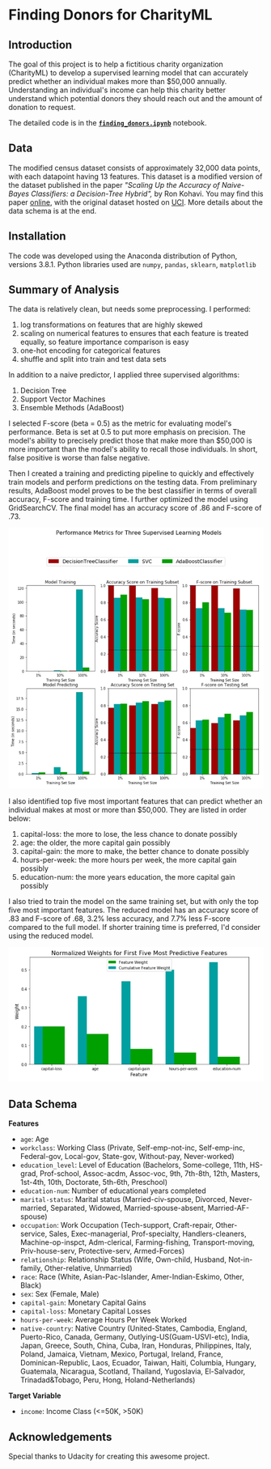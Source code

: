 
# Finding Donors for CharityML

## Introduction
The goal of this project is to help a fictitious charity organization (CharityML) to develop a supervised learning model that can accurately predict whether an individual makes more than $50,000 annually. Understanding an individual's income can help this charity better understand which potential donors they should reach out and the amount of  donation to request.

The detailed code is in the **[`finding_donors.ipynb`](https://github.com/ustcdj/Finding_Donors/blob/master/finding_donors.ipynb)** notebook.

## Data

The modified census dataset consists of approximately 32,000 data points, with each datapoint having 13 features. This dataset is a modified version of the dataset published in the paper *"Scaling Up the Accuracy of Naive-Bayes Classifiers: a Decision-Tree Hybrid",* by Ron Kohavi. You may find this paper [online](https://www.aaai.org/Papers/KDD/1996/KDD96-033.pdf), with the original dataset hosted on [UCI](https://archive.ics.uci.edu/ml/datasets/Census+Income). More details about the data schema is at the end.

## Installation

The code was developed using the Anaconda distribution of Python, versions 3.8.1. Python libraries used are `numpy`, `pandas`,  `sklearn`, `matplotlib`

## Summary of Analysis

The data is relatively clean, but needs some preprocessing. I performed:
1. log transformations on features that are highly skewed
2. scaling on numerical features to ensures that each feature is treated equally, so feature importance comparison is easy
3. one-hot encoding for categorical features
4. shuffle and split into train and test data sets

In addition to a naive predictor, I applied three supervised algorithms:
1. Decision Tree
2. Support Vector Machines
3. Ensemble Methods (AdaBoost)

I selected F-score (beta = 0.5) as the metric for evaluating model's performance. Beta is set at 0.5 to put more emphasis on precision. The model's ability to precisely predict those that make more than $50,000 is more important than the model's ability to recall those individuals. In short, false positive is worse than false negative.

Then I created a training and predicting pipeline to quickly and effectively train models and perform predictions on the testing data. From preliminary results, AdaBoost model proves to be the best classifier in terms of overall accuracy, F-score and training time. I further optimized the model using GridSearchCV. The final model has an accuracy score of .86 and F-score of .73.

<img src="images/metricsComparison.jpg" width=800>

I also identified top five most important features that can predict whether an individual makes at most or more than $50,000. They are listed in order below:
1. capital-loss: the more to lose, the less chance to donate possibly
2. age: the older, the more capital gain possibly
3. capital-gain: the more to make, the better chance to donate possibly
4. hours-per-week: the more hours per week, the more capital gain possibly
5. education-num: the more years education, the more capital gain possibly

I also tried to train the model on the same training set, but with only the top five most important features. The reduced model has an accuracy score of .83 and F-score of .68, 3.2% less accuracy, and 7.7% less F-score compared to the full model. If shorter training time is preferred, I'd consider using the reduced model.

<img src="images/featureImportance.jpg" width=800>

## Data Schema
**Features**
- `age`: Age
- `workclass`: Working Class (Private, Self-emp-not-inc, Self-emp-inc, Federal-gov, Local-gov, State-gov, Without-pay, Never-worked)
- `education_level`: Level of Education (Bachelors, Some-college, 11th, HS-grad, Prof-school, Assoc-acdm, Assoc-voc, 9th, 7th-8th, 12th, Masters, 1st-4th, 10th, Doctorate, 5th-6th, Preschool)
- `education-num`: Number of educational years completed
- `marital-status`: Marital status (Married-civ-spouse, Divorced, Never-married, Separated, Widowed, Married-spouse-absent, Married-AF-spouse)
- `occupation`: Work Occupation (Tech-support, Craft-repair, Other-service, Sales, Exec-managerial, Prof-specialty, Handlers-cleaners, Machine-op-inspct, Adm-clerical, Farming-fishing, Transport-moving, Priv-house-serv, Protective-serv, Armed-Forces)
- `relationship`: Relationship Status (Wife, Own-child, Husband, Not-in-family, Other-relative, Unmarried)
- `race`: Race (White, Asian-Pac-Islander, Amer-Indian-Eskimo, Other, Black)
- `sex`: Sex (Female, Male)
- `capital-gain`: Monetary Capital Gains
- `capital-loss`: Monetary Capital Losses
- `hours-per-week`: Average Hours Per Week Worked
- `native-country`: Native Country (United-States, Cambodia, England, Puerto-Rico, Canada, Germany, Outlying-US(Guam-USVI-etc), India, Japan, Greece, South, China, Cuba, Iran, Honduras, Philippines, Italy, Poland, Jamaica, Vietnam, Mexico, Portugal, Ireland, France, Dominican-Republic, Laos, Ecuador, Taiwan, Haiti, Columbia, Hungary, Guatemala, Nicaragua, Scotland, Thailand, Yugoslavia, El-Salvador, Trinadad&Tobago, Peru, Hong, Holand-Netherlands)

**Target Variable**
- `income`: Income Class (<=50K, >50K)

## Acknowledgements
Special thanks to Udacity for creating this awesome project.
